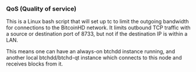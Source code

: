 ### QoS (Quality of service) ###

This is a Linux bash script that will set up tc to limit the outgoing bandwidth for connections to the BitcoinHD network. It limits outbound TCP traffic with a source or destination port of 8733, but not if the destination IP is within a LAN.

This means one can have an always-on btchdd instance running, and another local btchdd/btchd-qt instance which connects to this node and receives blocks from it.
